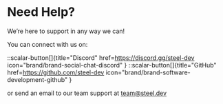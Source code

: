 # Need Help?

We’re here to support in any way we can!

You can connect with us on:

::scalar-button[]{title="Discord" href=https://discord.gg/steel-dev icon="brand/brand-social-chat-discord" }
::scalar-button[]{title="GitHub" href=https://github.com/steel-dev icon="brand/brand-software-development-github" }

or send an email to our team support at team@steel.dev